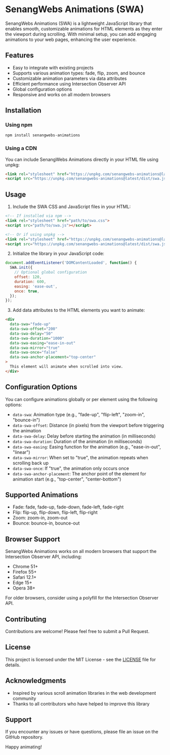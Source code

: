 # SenangWebs Animations (SWA)

SenangWebs Animations (SWA) is a lightweight JavaScript library that enables smooth, customizable animations for HTML elements as they enter the viewport during scrolling. With minimal setup, you can add engaging animations to your web pages, enhancing the user experience.

## Features

- Easy to integrate with existing projects
- Supports various animation types: fade, flip, zoom, and bounce
- Customizable animation parameters via data attributes
- Efficient performance using Intersection Observer API
- Global configuration options
- Responsive and works on all modern browsers

## Installation

### Using npm

```bash
npm install senangwebs-animations
```

### Using a CDN

You can include SenangWebs Animations directly in your HTML file using unpkg:

```html
<link rel="stylesheet" href="https://unpkg.com/senangwebs-animations@latest/dist/swa.css">
<script src="https://unpkg.com/senangwebs-animations@latest/dist/swa.js"></script>
```

## Usage

1. Include the SWA CSS and JavaScript files in your HTML:

```html
<!-- If installed via npm -->
<link rel="stylesheet" href="path/to/swa.css">
<script src="path/to/swa.js"></script>

<!-- Or if using unpkg -->
<link rel="stylesheet" href="https://unpkg.com/senangwebs-animations@latest/dist/swa.css">
<script src="https://unpkg.com/senangwebs-animations@latest/dist/swa.js"></script>
```

2. Initialize the library in your JavaScript code:

```javascript
document.addEventListener('DOMContentLoaded', function() {
  SWA.init({
    // Optional global configuration
    offset: 120,
    duration: 600,
    easing: 'ease-out',
    once: true,
  });
});
```

3. Add data attributes to the HTML elements you want to animate:

```html
<div
  data-swa="fade-up"
  data-swa-offset="200"
  data-swa-delay="50"
  data-swa-duration="1000"
  data-swa-easing="ease-in-out"
  data-swa-mirror="true"
  data-swa-once="false"
  data-swa-anchor-placement="top-center"
>
  This element will animate when scrolled into view.
</div>
```

## Configuration Options

You can configure animations globally or per element using the following options:

- `data-swa`: Animation type (e.g., "fade-up", "flip-left", "zoom-in", "bounce-in")
- `data-swa-offset`: Distance (in pixels) from the viewport before triggering the animation
- `data-swa-delay`: Delay before starting the animation (in milliseconds)
- `data-swa-duration`: Duration of the animation (in milliseconds)
- `data-swa-easing`: Easing function for the animation (e.g., "ease-in-out", "linear")
- `data-swa-mirror`: When set to "true", the animation repeats when scrolling back up
- `data-swa-once`: If "true", the animation only occurs once
- `data-swa-anchor-placement`: The anchor point of the element for animation start (e.g., "top-center", "center-bottom")

## Supported Animations

- Fade: fade, fade-up, fade-down, fade-left, fade-right
- Flip: flip-up, flip-down, flip-left, flip-right
- Zoom: zoom-in, zoom-out
- Bounce: bounce-in, bounce-out

## Browser Support

SenangWebs Animations works on all modern browsers that support the Intersection Observer API, including:

- Chrome 51+
- Firefox 55+
- Safari 12.1+
- Edge 15+
- Opera 38+

For older browsers, consider using a polyfill for the Intersection Observer API.

## Contributing

Contributions are welcome! Please feel free to submit a Pull Request.

## License

This project is licensed under the MIT License - see the [LICENSE](LICENSE) file for details.

## Acknowledgments

- Inspired by various scroll animation libraries in the web development community
- Thanks to all contributors who have helped to improve this library

## Support

If you encounter any issues or have questions, please file an issue on the GitHub repository.

Happy animating!